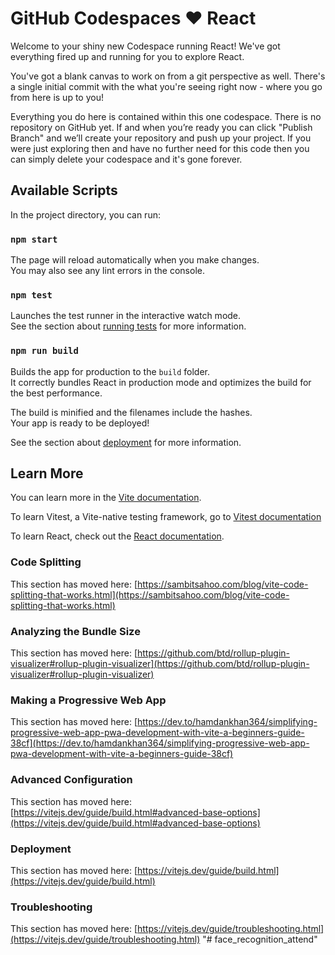 # GitHub Codespaces ♥️ React

Welcome to your shiny new Codespace running React! We've got everything fired up and running for you to explore React.

You've got a blank canvas to work on from a git perspective as well. There's a single initial commit with the what you're seeing right now - where you go from here is up to you!

Everything you do here is contained within this one codespace. There is no repository on GitHub yet. If and when you’re ready you can click "Publish Branch" and we’ll create your repository and push up your project. If you were just exploring then and have no further need for this code then you can simply delete your codespace and it's gone forever.


## Available Scripts

In the project directory, you can run:

### `npm start`



The page will reload automatically when you make changes.\
You may also see any lint errors in the console.

### `npm test`

Launches the test runner in the interactive watch mode.\
See the section about [running tests](https://facebook.github.io/create-react-app/docs/running-tests) for more information.

### `npm run build`

Builds the app for production to the `build` folder.\
It correctly bundles React in production mode and optimizes the build for the best performance.

The build is minified and the filenames include the hashes.\
Your app is ready to be deployed!

See the section about [deployment](https://facebook.github.io/create-react-app/docs/deployment) for more information.

## Learn More

You can learn more in the [Vite documentation](https://vitejs.dev/guide/).

To learn Vitest, a Vite-native testing framework, go to [Vitest documentation](https://vitest.dev/guide/)

To learn React, check out the [React documentation](https://reactjs.org/).

### Code Splitting

This section has moved here: [https://sambitsahoo.com/blog/vite-code-splitting-that-works.html](https://sambitsahoo.com/blog/vite-code-splitting-that-works.html)

### Analyzing the Bundle Size

This section has moved here: [https://github.com/btd/rollup-plugin-visualizer#rollup-plugin-visualizer](https://github.com/btd/rollup-plugin-visualizer#rollup-plugin-visualizer)

### Making a Progressive Web App

This section has moved here: [https://dev.to/hamdankhan364/simplifying-progressive-web-app-pwa-development-with-vite-a-beginners-guide-38cf](https://dev.to/hamdankhan364/simplifying-progressive-web-app-pwa-development-with-vite-a-beginners-guide-38cf)

### Advanced Configuration

This section has moved here: [https://vitejs.dev/guide/build.html#advanced-base-options](https://vitejs.dev/guide/build.html#advanced-base-options)

### Deployment

This section has moved here: [https://vitejs.dev/guide/build.html](https://vitejs.dev/guide/build.html)

### Troubleshooting

This section has moved here: [https://vitejs.dev/guide/troubleshooting.html](https://vitejs.dev/guide/troubleshooting.html)
"# face_recognition_attend" 
